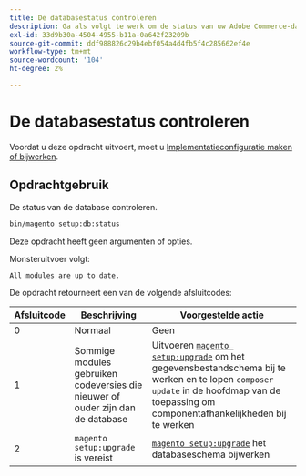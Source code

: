 ```yaml
---
title: De databasestatus controleren
description: Ga als volgt te werk om de status van uw Adobe Commerce-database te controleren.
exl-id: 33d9b30a-4504-4955-b11a-0a642f23209b
source-git-commit: ddf988826c29b4ebf054a4d4fb5f4c285662ef4e
workflow-type: tm+mt
source-wordcount: '104'
ht-degree: 2%

---
```


# De databasestatus controleren

Voordat u deze opdracht uitvoert, moet u [Implementatieconfiguratie maken of bijwerken](deployment.md).

## Opdrachtgebruik

De status van de database controleren.

```bash
bin/magento setup:db:status
```

Deze opdracht heeft geen argumenten of opties.

Monsteruitvoer volgt:

```terminal
All modules are up to date.
```

De opdracht retourneert een van de volgende afsluitcodes:

| Afsluitcode | Beschrijving | Voorgestelde actie |
|--------------|--------------|---------------|
| 0 | Normaal | Geen |
| 1 | Sommige modules gebruiken codeversies die nieuwer of ouder zijn dan de database | Uitvoeren [`magento setup:upgrade`](database-upgrade.md) om het gegevensbestandschema bij te werken en te lopen `composer update` in de hoofdmap van de toepassing om componentafhankelijkheden bij te werken |
| 2 | `magento setup:upgrade` is vereist | [`magento setup:upgrade`](database-upgrade.md) het databaseschema bijwerken |
